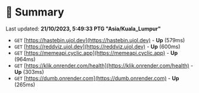 # 📖 Summary
Last updated: **21/10/2023, 5:49:33 PTG "Asia/Kuala_Lumpur"**

- `GET` [https://hastebin.ujol.dev](https://hastebin.ujol.dev) - **Up** (579ms)
- `GET` [https://reddviz.ujol.dev](https://reddviz.ujol.dev) - **Up** (600ms)
- `GET` [https://memeapi.cyclic.app](https://memeapi.cyclic.app) - **Up** (964ms)
- `GET` [https://klik.onrender.com/health](https://klik.onrender.com/health) - **Up** (303ms)
- `GET` [https://dumb.onrender.com](https://dumb.onrender.com) - **Up** (265ms)
